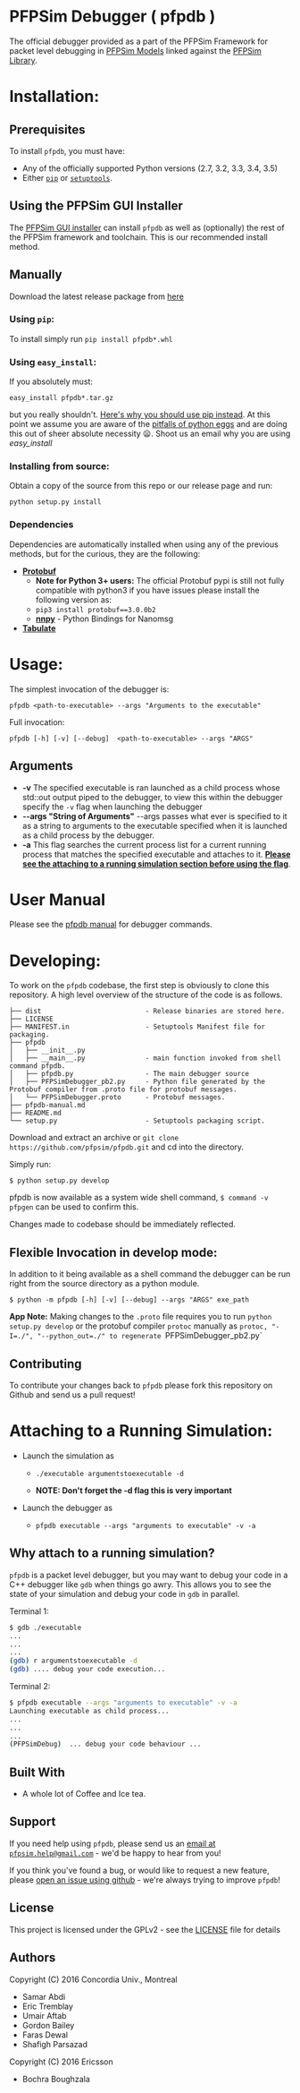 # PFPSim Debugger ( pfpdb )

The official debugger provided as a part of the PFPSim Framework for packet level debugging in [PFPSim Models](https://github.com/pfpsim/pfpgen) linked against the [PFPSim Library](https://github.com/pfpsim/PFPSim).

# Installation:

## Prerequisites

To install `pfpdb`, you must have:

- Any of the officially supported Python versions (2.7, 3.2, 3.3, 3.4, 3.5)
- Either [`pip`](https://pypi.python.org/pypi/pip) or [`setuptools`](https://pypi.python.org/pypi/setuptools).

## Using the PFPSim GUI Installer
The [PFPSim GUI installer](https://github.com/pfpsim/pfpsim-installer) can install `pfpdb` as well as (optionally) the rest of the PFPSim framework and
toolchain. This is our recommended install method.

## Manually

Download the latest release package from [here](https://github.com/pfpsim/pfpdb/releases)

### Using `pip`:
To install simply run `pip install pfpdb*.whl`

### Using `easy_install`:
If you absolutely must:

`easy_install pfpdb*.tar.gz`

but you really shouldn't.
[Here's why you should use pip instead](http://stackoverflow.com/questions/3220404/why-use-pip-over-easy-install/30408520#30408520). At this point we assume you are aware of the [pitfalls of python eggs](http://python-packaging-user-guide.readthedocs.io/en/latest/wheel_egg/) and are doing this out of sheer absolute necessity :frowning:. Shoot us an email why you are using *easy_install*

### Installing from source:
Obtain a copy of the source from this repo or our release page and run:

``` python setup.py install ```

### Dependencies

Dependencies are automatically installed when using any of the previous methods, but for the curious, they are the following:

- [**Protobuf**](https://developers.google.com/protocol-buffers/)
  - **Note for Python 3+ users:** The official Protobuf pypi is still not fully compatible with python3 if you have issues please install the following version as:
   - ``` pip3 install protobuf==3.0.0b2 ```
  - [**nnpy**](https://github.com/nanomsg/nnpy) - Python Bindings for Nanomsg
- [**Tabulate**](https://pypi.python.org/pypi/tabulate)

# Usage:

The simplest invocation of the debugger is:

``` pfpdb <path-to-executable> --args "Arguments to the executable" ```

Full invocation:

``` pfpdb [-h] [-v] [--debug]  <path-to-executable> --args "ARGS" ```

## Arguments

- **-v** The specified executable is ran launched as a child process whose std::out output piped to the debugger, to view this within the debugger specify the `-v` flag when launching the debugger
- **--args "String of Arguments"** --args passes what ever is specified to it as a string to arguments to the executable specified when it is launched as a child process by the debugger.
- **-a** This flag searches the current process list for a current running process that matches the specified executable and attaches to it. [**Please see the attaching to a running simulation section before using the flag**](https://github.com/pfpsim/pfpdb#attaching-to-a-running-simulation).

# User Manual
Please see the [pfpdb manual](./pfpdb-manual.md) for debugger commands.


# Developing:

To work on the `pfpdb` codebase, the first step is obviously to clone this repository. A high level overview of the structure of the code is as follows.

```
├── dist                          - Release binaries are stored here.
├── LICENSE
├── MANIFEST.in                   - Setuptools Manifest file for packaging.
├── pfpdb
│   ├── __init__.py
│   ├── __main__.py               - main function invoked from shell command pfpdb.
│   ├── pfpdb.py                  - The main debugger source
│   ├── PFPSimDebugger_pb2.py     - Python file generated by the Protobuf compiler from .proto file for protobuf messages.
│   └── PFPSimDebugger.proto      - Protobuf messages.
├── pfpdb-manual.md
├── README.md
└── setup.py                      - Setuptools packaging script.
```
Download and extract an archive or `git clone https://github.com/pfpsim/pfpdb.git` and cd into the directory.

Simply run:

``` $ python setup.py develop ```

pfpdb is now available as a system wide shell command, `$ command -v pfpgen` can be used to confirm this.

Changes made to codebase should be immediately reflected.

## Flexible Invocation in develop mode:
In addition to it being available as a shell command the debugger can be run right from the source directory as a python module.

```
$ python -m pfpdb [-h] [-v] [--debug] --args "ARGS" exe_path

```

**App Note:** Making changes to the `.proto` file requires you to run ```python setup.py develop```  or the protobuf compiler `protoc` manually  as `protoc, "-I=./", "--python_out=./" to regenerate `PFPSimDebugger_pb2.py`

## Contributing
To contribute your changes back to `pfpdb` please fork this repository on Github and send us a pull request!


# Attaching to a Running Simulation:

- Launch the simulation as

  - ``` ./executable argumentstoexecutable -d ```

  - **NOTE: Don't forget the -d flag this is very important**
- Launch the debugger as
  - ``` pfpdb executable --args "arguments to executable" -v -a ```

## Why attach to a running simulation?
`pfpdb` is a packet level debugger, but you may want to debug your code in a C++ debugger like `gdb` when things go awry.
This allows you to see the state of your simulation and debug your code in `gdb` in parallel.

Terminal 1:
```bash
$ gdb ./executable
...
...
...
(gdb) r argumentstoexecutable -d
(gdb) .... debug your code execution...
```
Terminal 2:
```bash
$ pfpdb executable --args "arguments to executable" -v -a
Launching executable as child process...
...
...
...
(PFPSimDebug)  ... debug your code behaviour ...
```

## Built With

* A whole lot of Coffee and Ice tea.

## Support
If you need help using `pfpdb`, please send us an [email at `pfpsim.help@gmail.com`](mailto:pfpsim.help@gmail.com) -
we'd be happy to hear from you!

If you think you've found a bug, or would like to request a new feature, please
[open an issue using github](https://github.com/pfpsim/pfpdb/issues) - we're always trying to improve `pfpdb`!


## License

This project is licensed under the GPLv2 - see the [LICENSE](./LICENSE) file for details

## Authors
Copyright (C) 2016 Concordia Univ., Montreal
 - Samar Abdi
 - Eric Tremblay
 - Umair Aftab
 - Gordon Bailey
 - Faras Dewal
 - Shafigh Parsazad

Copyright (C) 2016 Ericsson
- Bochra Boughzala
